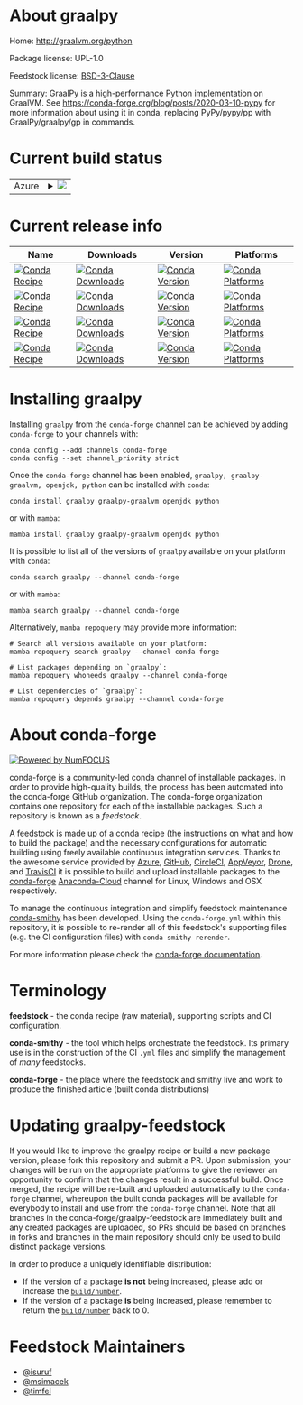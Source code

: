 About graalpy
=============

Home: http://graalvm.org/python

Package license: UPL-1.0

Feedstock license: [BSD-3-Clause](https://github.com/conda-forge/graalpy-feedstock/blob/main/LICENSE.txt)

Summary: GraalPy is a high-performance Python implementation on GraalVM. See https://conda-forge.org/blog/posts/2020-03-10-pypy for more information about using it in conda, replacing PyPy/pypy/pp with GraalPy/graalpy/gp in commands.


Current build status
====================


<table>
    
  <tr>
    <td>Azure</td>
    <td>
      <details>
        <summary>
          <a href="https://dev.azure.com/conda-forge/feedstock-builds/_build/latest?definitionId=18438&branchName=main">
            <img src="https://dev.azure.com/conda-forge/feedstock-builds/_apis/build/status/graalpy-feedstock?branchName=main">
          </a>
        </summary>
        <table>
          <thead><tr><th>Variant</th><th>Status</th></tr></thead>
          <tbody><tr>
              <td>linux_64</td>
              <td>
                <a href="https://dev.azure.com/conda-forge/feedstock-builds/_build/latest?definitionId=18438&branchName=main">
                  <img src="https://dev.azure.com/conda-forge/feedstock-builds/_apis/build/status/graalpy-feedstock?branchName=main&jobName=linux&configuration=linux%20linux_64_" alt="variant">
                </a>
              </td>
            </tr>
          </tbody>
        </table>
      </details>
    </td>
  </tr>
</table>

Current release info
====================

| Name | Downloads | Version | Platforms |
| --- | --- | --- | --- |
| [![Conda Recipe](https://img.shields.io/badge/recipe-graalpy-green.svg)](https://anaconda.org/conda-forge/graalpy) | [![Conda Downloads](https://img.shields.io/conda/dn/conda-forge/graalpy.svg)](https://anaconda.org/conda-forge/graalpy) | [![Conda Version](https://img.shields.io/conda/vn/conda-forge/graalpy.svg)](https://anaconda.org/conda-forge/graalpy) | [![Conda Platforms](https://img.shields.io/conda/pn/conda-forge/graalpy.svg)](https://anaconda.org/conda-forge/graalpy) |
| [![Conda Recipe](https://img.shields.io/badge/recipe-graalpy--graalvm-green.svg)](https://anaconda.org/conda-forge/graalpy-graalvm) | [![Conda Downloads](https://img.shields.io/conda/dn/conda-forge/graalpy-graalvm.svg)](https://anaconda.org/conda-forge/graalpy-graalvm) | [![Conda Version](https://img.shields.io/conda/vn/conda-forge/graalpy-graalvm.svg)](https://anaconda.org/conda-forge/graalpy-graalvm) | [![Conda Platforms](https://img.shields.io/conda/pn/conda-forge/graalpy-graalvm.svg)](https://anaconda.org/conda-forge/graalpy-graalvm) |
| [![Conda Recipe](https://img.shields.io/badge/recipe-openjdk-green.svg)](https://anaconda.org/conda-forge/openjdk) | [![Conda Downloads](https://img.shields.io/conda/dn/conda-forge/openjdk.svg)](https://anaconda.org/conda-forge/openjdk) | [![Conda Version](https://img.shields.io/conda/vn/conda-forge/openjdk.svg)](https://anaconda.org/conda-forge/openjdk) | [![Conda Platforms](https://img.shields.io/conda/pn/conda-forge/openjdk.svg)](https://anaconda.org/conda-forge/openjdk) |
| [![Conda Recipe](https://img.shields.io/badge/recipe-python-green.svg)](https://anaconda.org/conda-forge/python) | [![Conda Downloads](https://img.shields.io/conda/dn/conda-forge/python.svg)](https://anaconda.org/conda-forge/python) | [![Conda Version](https://img.shields.io/conda/vn/conda-forge/python.svg)](https://anaconda.org/conda-forge/python) | [![Conda Platforms](https://img.shields.io/conda/pn/conda-forge/python.svg)](https://anaconda.org/conda-forge/python) |

Installing graalpy
==================

Installing `graalpy` from the `conda-forge` channel can be achieved by adding `conda-forge` to your channels with:

```
conda config --add channels conda-forge
conda config --set channel_priority strict
```

Once the `conda-forge` channel has been enabled, `graalpy, graalpy-graalvm, openjdk, python` can be installed with `conda`:

```
conda install graalpy graalpy-graalvm openjdk python
```

or with `mamba`:

```
mamba install graalpy graalpy-graalvm openjdk python
```

It is possible to list all of the versions of `graalpy` available on your platform with `conda`:

```
conda search graalpy --channel conda-forge
```

or with `mamba`:

```
mamba search graalpy --channel conda-forge
```

Alternatively, `mamba repoquery` may provide more information:

```
# Search all versions available on your platform:
mamba repoquery search graalpy --channel conda-forge

# List packages depending on `graalpy`:
mamba repoquery whoneeds graalpy --channel conda-forge

# List dependencies of `graalpy`:
mamba repoquery depends graalpy --channel conda-forge
```


About conda-forge
=================

[![Powered by
NumFOCUS](https://img.shields.io/badge/powered%20by-NumFOCUS-orange.svg?style=flat&colorA=E1523D&colorB=007D8A)](https://numfocus.org)

conda-forge is a community-led conda channel of installable packages.
In order to provide high-quality builds, the process has been automated into the
conda-forge GitHub organization. The conda-forge organization contains one repository
for each of the installable packages. Such a repository is known as a *feedstock*.

A feedstock is made up of a conda recipe (the instructions on what and how to build
the package) and the necessary configurations for automatic building using freely
available continuous integration services. Thanks to the awesome service provided by
[Azure](https://azure.microsoft.com/en-us/services/devops/), [GitHub](https://github.com/),
[CircleCI](https://circleci.com/), [AppVeyor](https://www.appveyor.com/),
[Drone](https://cloud.drone.io/welcome), and [TravisCI](https://travis-ci.com/)
it is possible to build and upload installable packages to the
[conda-forge](https://anaconda.org/conda-forge) [Anaconda-Cloud](https://anaconda.org/)
channel for Linux, Windows and OSX respectively.

To manage the continuous integration and simplify feedstock maintenance
[conda-smithy](https://github.com/conda-forge/conda-smithy) has been developed.
Using the ``conda-forge.yml`` within this repository, it is possible to re-render all of
this feedstock's supporting files (e.g. the CI configuration files) with ``conda smithy rerender``.

For more information please check the [conda-forge documentation](https://conda-forge.org/docs/).

Terminology
===========

**feedstock** - the conda recipe (raw material), supporting scripts and CI configuration.

**conda-smithy** - the tool which helps orchestrate the feedstock.
                   Its primary use is in the construction of the CI ``.yml`` files
                   and simplify the management of *many* feedstocks.

**conda-forge** - the place where the feedstock and smithy live and work to
                  produce the finished article (built conda distributions)


Updating graalpy-feedstock
==========================

If you would like to improve the graalpy recipe or build a new
package version, please fork this repository and submit a PR. Upon submission,
your changes will be run on the appropriate platforms to give the reviewer an
opportunity to confirm that the changes result in a successful build. Once
merged, the recipe will be re-built and uploaded automatically to the
`conda-forge` channel, whereupon the built conda packages will be available for
everybody to install and use from the `conda-forge` channel.
Note that all branches in the conda-forge/graalpy-feedstock are
immediately built and any created packages are uploaded, so PRs should be based
on branches in forks and branches in the main repository should only be used to
build distinct package versions.

In order to produce a uniquely identifiable distribution:
 * If the version of a package **is not** being increased, please add or increase
   the [``build/number``](https://docs.conda.io/projects/conda-build/en/latest/resources/define-metadata.html#build-number-and-string).
 * If the version of a package **is** being increased, please remember to return
   the [``build/number``](https://docs.conda.io/projects/conda-build/en/latest/resources/define-metadata.html#build-number-and-string)
   back to 0.

Feedstock Maintainers
=====================

* [@isuruf](https://github.com/isuruf/)
* [@msimacek](https://github.com/msimacek/)
* [@timfel](https://github.com/timfel/)

